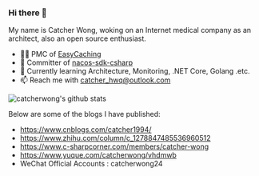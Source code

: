 ### Hi there 👋

<!--
**catcherwong/catcherwong** is a ✨ _special_ ✨ repository because its `README.md` (this file) appears on your GitHub profile.

Here are some ideas to get you started:

- 🔭 I’m currently working on ...
- 🌱 I’m currently learning ...
- 👯 I’m looking to collaborate on ...
- 🤔 I’m looking for help with ...
- 💬 Ask me about ...
- 📫 How to reach me: ...
- 😄 Pronouns: ...
- ⚡ Fun fact: ...
-->

My name is Catcher Wong, woking on an Internet medical company as an architect, also an open source enthusiast.

- 👨‍💻 PMC of [EasyCaching](https://github.com/dotnetcore/EasyCaching)
- 🔭 Committer of [nacos-sdk-csharp](https://github.com/nacos-group/nacos-sdk-csharp)
- 🌱 Currently learning Architecture, Monitoring, .NET Core, Golang .etc.
- 📫 Reach me with catcher_hwq@outlook.com

![catcherwong's github stats](https://github-readme-stats.vercel.app/api?username=catcherwong&show_icons=true)

Below are some of the blogs I have published:

- https://www.cnblogs.com/catcher1994/
- https://www.zhihu.com/column/c_1278847485536960512
- https://www.c-sharpcorner.com/members/catcher-wong
- https://www.yuque.com/catcherwong/vhdmwb
- WeChat Official Accounts : catcherwong24
